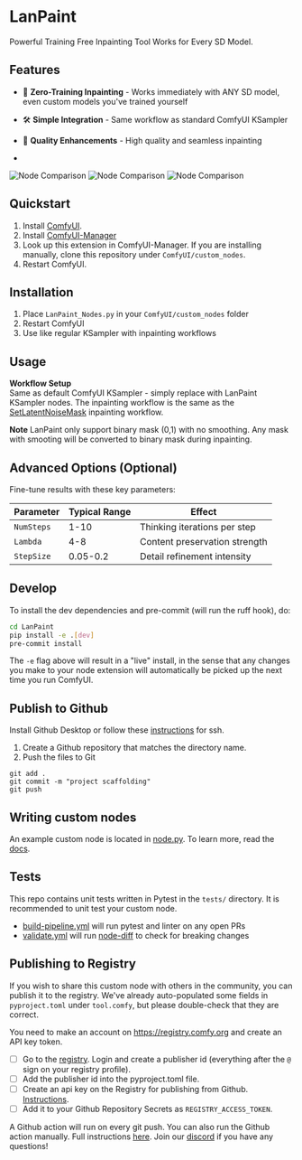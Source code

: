 # LanPaint

Powerful Training Free Inpainting Tool Works for Every SD Model.

## Features

- 🎨 **Zero-Training Inpainting** - Works immediately with ANY SD model, even custom models you've trained yourself
- 🛠️ **Simple Integration** - Same workflow as standard ComfyUI KSampler
- 🚀 **Quality Enhancements** - High quality and seamless inpainting

- 
![Node Comparison](https://github.com/scraed/LanPaint/blob/master/examples/InpaintChara_04.jpg)
![Node Comparison](https://github.com/scraed/LanPaint/blob/master/examples/InpaintChara_05.jpg)
![Node Comparison](https://github.com/scraed/LanPaint/blob/master/examples/InpaintChara_06.jpg)

## Quickstart

1. Install [ComfyUI](https://docs.comfy.org/get_started).
1. Install [ComfyUI-Manager](https://github.com/ltdrdata/ComfyUI-Manager)
1. Look up this extension in ComfyUI-Manager. If you are installing manually, clone this repository under `ComfyUI/custom_nodes`.
1. Restart ComfyUI.


## Installation

1. Place `LanPaint_Nodes.py` in your `ComfyUI/custom_nodes` folder
2. Restart ComfyUI
3. Use like regular KSampler with inpainting workflows

## Usage

**Workflow Setup**  
Same as default ComfyUI KSampler - simply replace with LanPaint KSampler nodes. The inpainting workflow is the same as the [SetLatentNoiseMask](https://comfyui-wiki.com/zh/comfyui-nodes/latent/inpaint/set-latent-noise-mask) inpainting workflow.

**Note**
LanPaint only support binary mask (0,1) with no smoothing. Any mask with smooting will be converted to binary mask during inpainting.



## Advanced Options (Optional)

Fine-tune results with these key parameters:

| Parameter | Typical Range | Effect |
|-----------|---------------|--------|
| `NumSteps` | 1-10 | Thinking iterations per step |
| `Lambda` | 4-8 | Content preservation strength |
| `StepSize` | 0.05-0.2 | Detail refinement intensity |


## Develop

To install the dev dependencies and pre-commit (will run the ruff hook), do:

```bash
cd LanPaint
pip install -e .[dev]
pre-commit install
```

The `-e` flag above will result in a "live" install, in the sense that any changes you make to your node extension will automatically be picked up the next time you run ComfyUI.

## Publish to Github

Install Github Desktop or follow these [instructions](https://docs.github.com/en/authentication/connecting-to-github-with-ssh/generating-a-new-ssh-key-and-adding-it-to-the-ssh-agent) for ssh.

1. Create a Github repository that matches the directory name. 
2. Push the files to Git
```
git add .
git commit -m "project scaffolding"
git push
``` 

## Writing custom nodes

An example custom node is located in [node.py](src/LanPaint/nodes.py). To learn more, read the [docs](https://docs.comfy.org/essentials/custom_node_overview).


## Tests

This repo contains unit tests written in Pytest in the `tests/` directory. It is recommended to unit test your custom node.

- [build-pipeline.yml](.github/workflows/build-pipeline.yml) will run pytest and linter on any open PRs
- [validate.yml](.github/workflows/validate.yml) will run [node-diff](https://github.com/Comfy-Org/node-diff) to check for breaking changes

## Publishing to Registry

If you wish to share this custom node with others in the community, you can publish it to the registry. We've already auto-populated some fields in `pyproject.toml` under `tool.comfy`, but please double-check that they are correct.

You need to make an account on https://registry.comfy.org and create an API key token.

- [ ] Go to the [registry](https://registry.comfy.org). Login and create a publisher id (everything after the `@` sign on your registry profile). 
- [ ] Add the publisher id into the pyproject.toml file.
- [ ] Create an api key on the Registry for publishing from Github. [Instructions](https://docs.comfy.org/registry/publishing#create-an-api-key-for-publishing).
- [ ] Add it to your Github Repository Secrets as `REGISTRY_ACCESS_TOKEN`.

A Github action will run on every git push. You can also run the Github action manually. Full instructions [here](https://docs.comfy.org/registry/publishing). Join our [discord](https://discord.com/invite/comfyorg) if you have any questions!

